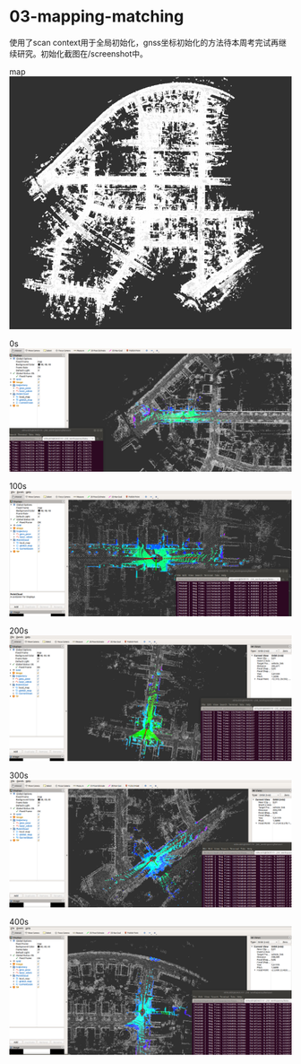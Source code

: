 # 03-mapping-matching

使用了scan context用于全局初始化，gnss坐标初始化的方法待本周考完试再继续研究。初始化截图在/screenshot中。

map
![Image text](https://github.com/XikunLiu-huskit/03-mapping-matching/blob/master/screenshot/map.png)


0s
![Image text](https://github.com/XikunLiu-huskit/03-mapping-matching/blob/master/screenshot/0s.png)


100s
![Image text](https://github.com/XikunLiu-huskit/03-mapping-matching/blob/master/screenshot/100s.png)


200s
![Image text](https://github.com/XikunLiu-huskit/03-mapping-matching/blob/master/screenshot/200s.png)


300s
![Image text](https://github.com/XikunLiu-huskit/03-mapping-matching/blob/master/screenshot/300s.png)


400s
![Image text](https://github.com/XikunLiu-huskit/03-mapping-matching/blob/master/screenshot/400s.png)
